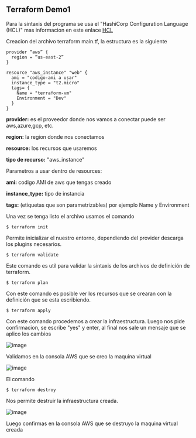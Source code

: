 ## Terraform Demo1

Para la sintaxis del programa se usa el "HashiCorp Configuration Language (HCL)" mas informacion en este enlace [HCL](https://www.linode.com/docs/applications/configuration-management/introduction-to-hcl/ "HCL")

Creacion del archivo terraform main.tf, la estructura es la siguiente

```
provider “aws” {
  region = ”us-east-2”
}

resource "aws_instance" "web" {
  ami = "codigo-ami a usar"
  instance_type = "t2.micro"
  tags= {
    Name = "terraform-vm"
    Environment = "Dev"
  }
}
```

**provider:** es el proveedor donde nos vamos a conectar puede ser aws,azure,gcp, etc.

**region:** la region donde nos conectamos

**resource:** los recursos que usaremos

**tipo de recurso:** "aws_instance"

Parametros a usar dentro de resources:

**ami:** codigo AMI de aws que tengas creado

**instance_type:** tipo de instancia

**tags:** (etiquetas que son parametrizables) por ejemplo Name y Environment

Una vez se tenga listo el archivo usamos el comando 

```
$ terraform init
```
Permite inicializar el nuestro entorno, dependiendo del provider descarga los plugins necesarios.

```
$ terraform validate
```
Este comando es util para validar la sintaxis de los archivos de definición de terraform.

```
$ terraform plan
```
Con este comando es posible ver los recursos que se crearan con la definición que se esta escribiendo.

```
$ terraform apply
```
Con este comando procedemos a crear la infraestructura.
Luego nos pide confirmacion, se escribe "yes" y enter, al final nos sale un mensaje que se aplico los cambios

![image](https://user-images.githubusercontent.com/2185148/90796028-6560ac80-e2d4-11ea-9ea7-dcbaa841e4aa.png)

Validamos en la consola AWS que se creo la maquina virtual

![image](https://user-images.githubusercontent.com/2185148/90796252-ae186580-e2d4-11ea-83de-1ca947dd5bb1.png)

El comando

```
$ terraform destroy
```
Nos permite destruir la infraestructura creada.

![image](https://user-images.githubusercontent.com/2185148/90797896-d608c880-e2d6-11ea-9444-797201508a36.png)

Luego confirmas en la consola AWS que se destruyo la maquina virtual creada